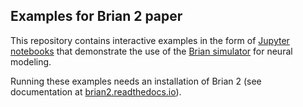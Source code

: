 Examples for Brian 2 paper
--------------------------

This repository contains interactive examples in the form of [Jupyter notebooks]() that demonstrate
the use of the [Brian simulator](http://briansimulator.org) for neural modeling.

Running these examples needs an installation of Brian 2 (see documentation at 
[brian2.readthedocs.io](https://brian2.readthedocs.io)).
